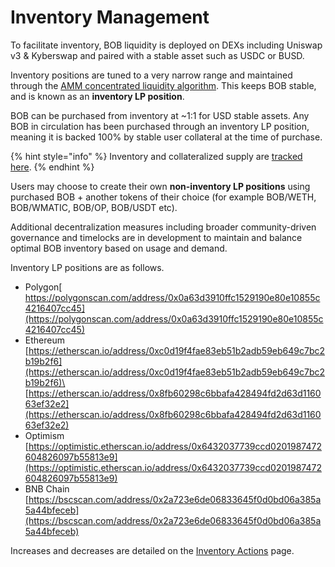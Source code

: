 # Inventory Management

To facilitate inventory, BOB liquidity is deployed on DEXs including Uniswap v3 & Kyberswap and paired with a stable asset such as USDC or BUSD. &#x20;

Inventory positions are tuned to a very narrow range and maintained through the [AMM concentrated liquidity algorithm](https://docs.uniswap.org/concepts/protocol/concentrated-liquidity). This keeps BOB stable, and is known as an **inventory LP position**.

BOB can be purchased from inventory at \~1:1 for USD stable assets. Any BOB in circulation has been purchased through an inventory LP position, meaning it is backed 100% by stable user collateral at the time of purchase.

{% hint style="info" %}
Inventory and collateralized supply are [tracked here](https://dune.com/maxaleks/bob-stable-token).
{% endhint %}

Users may choose to create their own **non-inventory LP positions** using purchased BOB + another tokens of their choice (for example BOB/WETH, BOB/WMATIC, BOB/OP, BOB/USDT etc).&#x20;

Additional decentralization measures including broader community-driven governance and timelocks are in development to maintain and balance optimal BOB inventory based on usage and demand.

Inventory LP positions are as follows.

* Polygon[\
  https://polygonscan.com/address/0x0a63d3910ffc1529190e80e10855c4216407cc45](https://polygonscan.com/address/0x0a63d3910ffc1529190e80e10855c4216407cc45)
* Ethereum\
  [https://etherscan.io/address/0xc0d19f4fae83eb51b2adb59eb649c7bc2b19b2f6](https://etherscan.io/address/0xc0d19f4fae83eb51b2adb59eb649c7bc2b19b2f6)\
  [https://etherscan.io/address/0x8fb60298c6bbafa428494fd2d63d116063ef32e2](https://etherscan.io/address/0x8fb60298c6bbafa428494fd2d63d116063ef32e2)
* Optimism\
  [https://optimistic.etherscan.io/address/0x6432037739ccd0201987472604826097b55813e9](https://optimistic.etherscan.io/address/0x6432037739ccd0201987472604826097b55813e9)
* BNB Chain\
  [https://bscscan.com/address/0x2a723e6de06833645f0d0bd06a385a5a44bfeceb](https://bscscan.com/address/0x2a723e6de06833645f0d0bd06a385a5a44bfeceb)

Increases and decreases are detailed on the [Inventory Actions](inventory-actions.md) page.

###
